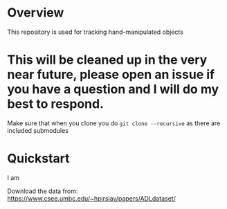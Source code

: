 # Overview
This repository is used for tracking hand-manipulated objects

# This will be cleaned up in the very near future, please open an issue if you have a question and I will do my best to respond.
Make sure that when you clone you do `git clone --recursive` as there are included submodules

# Quickstart
I am

Download the data from: https://www.csee.umbc.edu/~hpirsiav/papers/ADLdataset/
